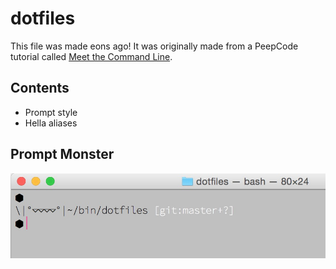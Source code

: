# dotfiles

This file was made eons ago! It was originally made from a PeepCode tutorial called [Meet the Command Line](http://www.pluralsight.com/courses/meet-command-line).

## Contents
- Prompt style
- Hella aliases

## Prompt Monster
![Prompt Monster](prompt-monster.png)
